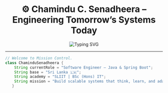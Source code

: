 <h1 align="center">⚙️ Chamindu C. Senadheera – Engineering Tomorrow’s Systems Today</h1>
<p align="center">
  <img src="https://readme-typing-svg.demolab.com?font=Fira+Code&size=20&duration=3000&pause=1000&color=00FFC6&center=true&vCenter=true&width=700&lines=Software+Engineer+(Spring+Boot+%2F+Java)+%F0%9F%92%BB;Tech+Architect+in+Training+%F0%9F%9A%80;SLIIT+Undergraduate+%7C+ML+Researcher+%7C+System+Thinker" alt="Typing SVG" />
</p>

---

```java
// Welcome to Mission Control.
class ChaminduSenadheera {
    String currentRole = "Software Engineer – Java & Spring Boot";
    String base = "Sri Lanka 🇱🇰";
    String academy = "SLIIT | BSc (Hons) IT";
    String mission = "Build scalable systems that think, learn, and adapt.";
   }
